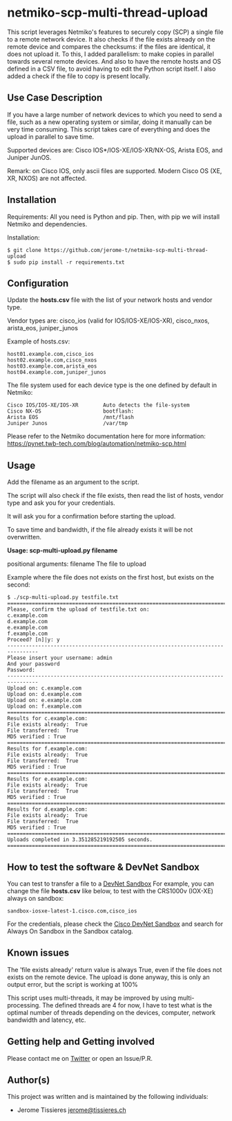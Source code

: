 # netmiko-scp-multi-thread-upload

This script leverages Netmiko's features to securely copy (SCP) a single file to a remote network device. It also checks if the file exists already on the remote device and compares the checksums: if the files are identical, it does not upload it.
To this, I added parallelism: to make copies in parallel towards several remote devices. And also to have the remote hosts and OS defined in a CSV file, to avoid having to edit the Python script itself. I also added a check if the file to copy is present locally.


## Use Case Description

If you have a large number of network devices to which you need to send a file, such as a new operating system or similar, doing it manually can be very time consuming. This script takes care of everything and does the upload in parallel to save time.

Supported devices are: Cisco IOS*/IOS-XE/IOS-XR/NX-OS, Arista EOS, and Juniper JunOS.

Remark: on Cisco IOS, only ascii files are supported. Modern Cisco OS (XE, XR, NXOS) are not affected.


## Installation

Requirements: All you need is Python and pip.
Then, with pip we will install Netmiko and dependencies.

Installation:

	$ git clone https://github.com/jerome-t/netmiko-scp-multi-thread-upload
	$ sudo pip install -r requirements.txt

## Configuration

Update the **hosts.csv** file with the list of your network hosts and vendor type.

Vendor types are: cisco_ios (valid for IOS/IOS-XE/IOS-XR), cisco_nxos, arista_eos, juniper_junos

Example of hosts.csv:

	host01.example.com,cisco_ios
	host02.example.com,cisco_nxos
	host03.example.com,arista_eos
	host04.example.com,juniper_junos


The file system used for each device type is the one defined by default in Netmiko:

	Cisco IOS/IOS-XE/IOS-XR        Auto detects the file-system
	Cisco NX-OS                    bootflash:
	Arista EOS                     /mnt/flash
	Juniper Junos                  /var/tmp


Please refer to the Netmiko documentation here for more information: https://pynet.twb-tech.com/blog/automation/netmiko-scp.html


## Usage

Add the filename as an argument to the script.

The script will also check if the file exists, then read the list of hosts, vendor type and ask you for your credentials.

It will ask you for a confirmation before starting the upload.

To save time and bandwidth, if the file already exists it will be not overwritten.

**Usage: scp-multi-upload.py filename**

positional arguments:
  filename        The file to upload

Example where the file does not exists on the first host, but exists on the second:

	$ ./scp-multi-upload.py testfile.txt
	================================================================================
	Please, confirm the upload of testfile.txt on: 
	c.example.com
	d.example.com
	e.example.com
	f.example.com
	Proceed? [n]|y: y
	--------------------------------------------------------------------------------
	Please insert your username: admin
	And your password
	Password: 
	--------------------------------------------------------------------------------
	Upload on: c.example.com
	Upload on: d.example.com
	Upload on: e.example.com
	Upload on: f.example.com
	================================================================================
	Results for c.example.com:
	File exists already:  True
	File transferred:  True
	MD5 verified : True
	================================================================================
	Results for f.example.com:
	File exists already:  True
	File transferred:  True
	MD5 verified : True
	================================================================================
	Results for e.example.com:
	File exists already:  True
	File transferred:  True
	MD5 verified : True
	================================================================================
	Results for d.example.com:
	File exists already:  True
	File transferred:  True
	MD5 verified : True
	================================================================================
	Uploads completed in 3.351285219192505 seconds.
	================================================================================



## How to test the software & DevNet Sandbox

You can test to transfer a file to a [DevNet Sandbox](https://developer.cisco.com/site/sandbox/) 
For example, you can change the file **hosts.csv** like below, to test with the CRS1000v (IOX-XE) always on sandbox:
	
	sandbox-iosxe-latest-1.cisco.com,cisco_ios

For the credentials, please check the [Cisco DevNet Sandbox](https://developer.cisco.com/site/sandbox/) and search for Always On Sandbox in the Sandbox catalog. 


## Known issues

The 'file exists already' return value is always True, even if the file does not exists on the remote device. The upload is done anyway, this is only an output error, but the script is working at 100%

This script uses multi-threads, it may be improved by using multi-processing.
The defined threads are 4 for now, I have to test what is the optimal number of threads depending on the devices, computer, network bandwidth and latency, etc.


## Getting help and Getting involved

Please contact me on [Twitter](https://twitter.com/JeromeTissieres) or open an Issue/P.R.

## Author(s)

This project was written and is maintained by the following individuals:

* Jerome Tissieres <jerome@tissieres.ch>
